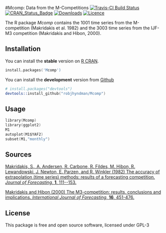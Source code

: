 #Mcomp: Data from the M-Competitions
[![Travis-CI Build Status](https://travis-ci.org/robjhyndman/Mcomp.svg?branch=master)](https://travis-ci.org/robjhyndman/Mcomp)
[![CRAN_Status_Badge](http://www.r-pkg.org/badges/version/Mcomp)](https://cran.r-project.org/package=Mcomp)
[![Downloads](http://cranlogs.r-pkg.org/badges/Mcomp)](https://cran.r-project.org/package=Mcomp)
[![Licence](https://img.shields.io/badge/licence-GPL--3-blue.svg)](https://www.gnu.org/licenses/gpl-3.0.en.html)


The R package *Mcomp* contains the 1001 time series from the M-competition (Makridakis et al. 1982) and the 3003 time series from the IJF-M3 competition (Makridakis and Hibon, 2000).

## Installation
You can install the **stable** version on
[R CRAN](https://cran.r-project.org/package=Mcomp).

```s
install.packages('Mcomp')
```

You can install the **development** version from
[Github](https://github.com/robjhyndman/Mcomp)

```s
# install.packages("devtools")
devtools::install_github("robjhyndman/Mcomp")
```

## Usage

```s
library(Mcomp)
library(ggplot2)
M1
autoplot(M1$YAF2)
subset(M1,"monthly")
```

## Sources

[Makridakis, S., A. Andersen, R. Carbone, R. Fildes, M. Hibon, R. Lewandowski, J. Newton, E. Parzen, and R. Winkler (1982) The accuracy of extrapolation (time series) methods: results of a forecasting competition. *Journal of Forecasting*, **1**, 111--153.](http://doi.org/10.1002/for.3980010202)

[Makridakis and Hibon (2000) The M3-competition: results, conclusions and implications. *International Journal of Forecasting*, **16**, 451-476.](https://doi.org/10.1016/S0169-2070(00)00057-1)

## License

This package is free and open source software, licensed under GPL-3
